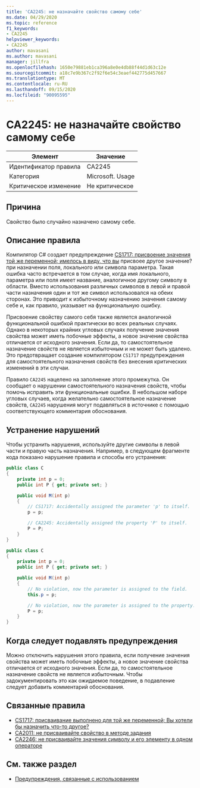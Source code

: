 ```yaml
---
title: 'CA2245: не назначайте свойство самому себе'
ms.date: 04/29/2020
ms.topic: reference
f1_keywords:
- CA2245
helpviewer_keywords:
- CA2245
author: mavasani
ms.author: mavasani
manager: jillfra
ms.openlocfilehash: 1650e79881eb1ca396a8e0e4db88f44d1d63c12e
ms.sourcegitcommit: a18c7e9b367c2f92f6e54c3eaef442775d457667
ms.translationtype: MT
ms.contentlocale: ru-RU
ms.lasthandoff: 09/15/2020
ms.locfileid: "90095595"
---
```

# <a name="ca2245-do-not-assign-a-property-to-itself"></a>CA2245: не назначайте свойство самому себе

|Элемент|Значение|
|-|-|
|Идентификатор правила|CA2245|
|Категория|Microsoft. Usage|
|Критическое изменение|Не критическое|

## <a name="cause"></a>Причина

Свойство было случайно назначено самому себе.

## <a name="rule-description"></a>Описание правила

Компилятор C# создает предупреждение [CS1717: присвоение значения той же переменной; имелось в виду, что вы](/dotnet/csharp/misc/cs1717) присвоее другое значение? при назначении поля, локального или символа параметра. Такая ошибка часто встречается в том случае, когда имя локального, параметра или поля имеет название, аналогичное другому символу в области. Вместо использования различных символов в левой и правой части назначения один и тот же символ использовался на обеих сторонах. Это приводит к избыточному назначению значения самому себе и, как правило, указывает на функциональную ошибку.

Присвоение свойству самого себя также является аналогичной функциональной ошибкой практически во всех реальных случаях. Однако в некоторых крайних угловых случаях получение значения свойства может иметь побочные эффекты, а новое значение свойства отличается от исходного значения. Если да, то самостоятельное назначение свойств не является избыточным и не может быть удалено. Это предотвращает создание компилятором `CS1717` предупреждения для самостоятельного назначения свойств без внесения критических изменений в эти случаи.

Правило `CA2245` нацелено на заполнение этого промежутка. Он сообщает о нарушении самостоятельного назначения свойств, чтобы помочь исправить эти функциональные ошибки. В небольшом наборе угловых случаев, когда желательно самостоятельное назначение свойств, `CA2245` нарушения могут подавляться в источнике с помощью соответствующего комментария обоснования.

## <a name="how-to-fix-violations"></a>Устранение нарушений

Чтобы устранить нарушения, используйте другие символы в левой части и правую часть назначения. Например, в следующем фрагменте кода показано нарушение правила и способы его устранения:

```csharp
public class C
{
    private int p = 0;
    public int P { get; private set; }

    public void M(int p)
    {
        // CS1717: Accidentally assigned the parameter 'p' to itself.
        p = p;

        // CA2245: Accidentally assigned the property 'P' to itself.
        P = P;
    }
}
```

```csharp
public class C
{
    private int p = 0;
    public int P { get; private set; }

    public void M(int p)
    {
        // No violation, now the parameter is assigned to the field.
        this.p = p;

        // No violation, now the parameter is assigned to the property.
        P = p;
    }
}
```

## <a name="when-to-suppress-warnings"></a>Когда следует подавлять предупреждения

Можно отключить нарушения этого правила, если получение значения свойства может иметь побочные эффекты, а новое значение свойства отличается от исходного значения. Если да, то самостоятельное назначение свойств не является избыточным. Чтобы задокументировать это как ожидаемое поведение, в подавление следует добавить комментарий обоснования.

## <a name="related-rules"></a>Связанные правила

- [CS1717: присваивание выполнено для той же переменной; Вы хотели бы назначить что-то другое?](/dotnet/csharp/misc/cs1717)
- [CA2011: не присваивайте свойство в методе задания](ca2011.md)
- [CA2246: не присваивайте значения символу и его элементу в одном операторе](ca2246.md)

## <a name="see-also"></a>См. также раздел

- [Предупреждения, связанные с использованием](usage-warnings.md)
